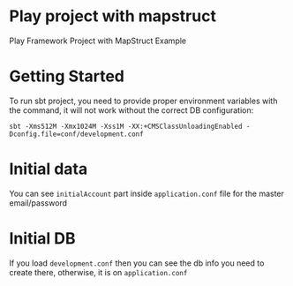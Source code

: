 Play project with mapstruct
=================================
Play Framework Project with MapStruct Example


# Getting Started
To run sbt project, you need to provide proper environment variables with the command, it will
not work without the correct DB configuration:

````
sbt -Xms512M -Xmx1024M -Xss1M -XX:+CMSClassUnloadingEnabled -Dconfig.file=conf/development.conf
````

# Initial data
You can see `initialAccount` part inside `application.conf` file for the master email/password

# Initial DB
If you load `development.conf` then you can see the db info you need to create there, otherwise, it is on `application.conf`
